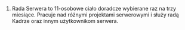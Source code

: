 1. Rada Serwera to 11-osobowe ciało doradcze wybierane raz na trzy miesiące. Pracuje nad różnymi projektami serwerowymi i służy radą Kadrze oraz innym użytkownikom serwera.
